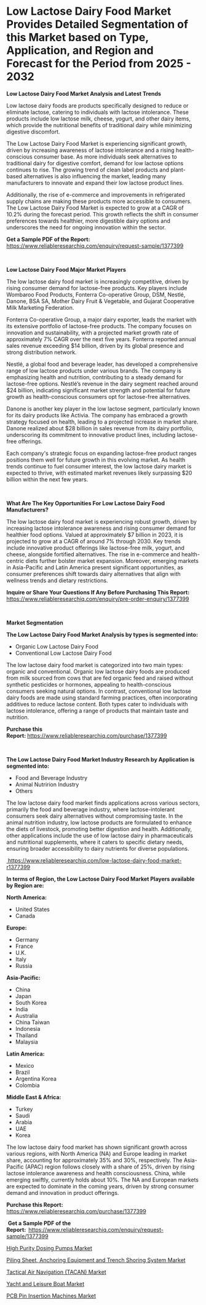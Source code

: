 <p><h1>Low Lactose Dairy Food Market Provides Detailed Segmentation of this Market based on Type, Application, and Region and Forecast for the Period from 2025 - 2032</h1></p><p><strong>Low Lactose Dairy Food Market Analysis and Latest Trends</strong></p>
<p><p>Low lactose dairy foods are products specifically designed to reduce or eliminate lactose, catering to individuals with lactose intolerance. These products include low lactose milk, cheese, yogurt, and other dairy items, which provide the nutritional benefits of traditional dairy while minimizing digestive discomfort.</p><p>The Low Lactose Dairy Food Market is experiencing significant growth, driven by increasing awareness of lactose intolerance and a rising health-conscious consumer base. As more individuals seek alternatives to traditional dairy for digestive comfort, demand for low lactose options continues to rise. The growing trend of clean label products and plant-based alternatives is also influencing the market, leading many manufacturers to innovate and expand their low lactose product lines.</p><p>Additionally, the rise of e-commerce and improvements in refrigerated supply chains are making these products more accessible to consumers. The Low Lactose Dairy Food Market is expected to grow at a CAGR of 10.2% during the forecast period. This growth reflects the shift in consumer preferences towards healthier, more digestible dairy options and underscores the need for ongoing innovation within the sector.</p></p>
<p><strong>Get a Sample PDF of the Report:&nbsp;</strong> <a href="https://www.reliableresearchiq.com/enquiry/request-sample/1377399?utm_campaign=2726&utm_medium=2&utm_source=Github&utm_content=ia&utm_term=28032025&utm_id=low-lactose-dairy-food">https://www.reliableresearchiq.com/enquiry/request-sample/1377399</a></p>
<p>&nbsp;</p>
<p><strong>Low Lactose Dairy Food Major Market Players</strong></p>
<p><p>The low lactose dairy food market is increasingly competitive, driven by rising consumer demand for lactose-free products. Key players include Wombaroo Food Products, Fonterra Co-operative Group, DSM, Nestlé, Danone, BSA SA, Mother Dairy Fruit & Vegetable, and Gujarat Cooperative Milk Marketing Federation.</p><p>Fonterra Co-operative Group, a major dairy exporter, leads the market with its extensive portfolio of lactose-free products. The company focuses on innovation and sustainability, with a projected market growth rate of approximately 7% CAGR over the next five years. Fonterra reported annual sales revenue exceeding $14 billion, driven by its global presence and strong distribution network.</p><p>Nestlé, a global food and beverage leader, has developed a comprehensive range of low lactose products under various brands. The company is emphasizing health and nutrition, contributing to a steady demand for lactose-free options. Nestlé’s revenue in the dairy segment reached around $24 billion, indicating significant market strength and potential for future growth as health-conscious consumers opt for lactose-free alternatives.</p><p>Danone is another key player in the low lactose segment, particularly known for its dairy products like Activia. The company has embraced a growth strategy focused on health, leading to a projected increase in market share. Danone realized about $28 billion in sales revenue from its dairy portfolio, underscoring its commitment to innovative product lines, including lactose-free offerings.</p><p>Each company's strategic focus on expanding lactose-free product ranges positions them well for future growth in this evolving market. As health trends continue to fuel consumer interest, the low lactose dairy market is expected to thrive, with estimated market revenues likely surpassing $20 billion within the next few years.</p></p>
<p>&nbsp;</p>
<p><strong>What Are The Key Opportunities For Low Lactose Dairy Food Manufacturers?</strong></p>
<p><p>The low lactose dairy food market is experiencing robust growth, driven by increasing lactose intolerance awareness and rising consumer demand for healthier food options. Valued at approximately $7 billion in 2023, it is projected to grow at a CAGR of around 7% through 2030. Key trends include innovative product offerings like lactose-free milk, yogurt, and cheese, alongside fortified alternatives. The rise in e-commerce and health-centric diets further bolster market expansion. Moreover, emerging markets in Asia-Pacific and Latin America present significant opportunities, as consumer preferences shift towards dairy alternatives that align with wellness trends and dietary restrictions.</p></p>
<p><strong>Inquire or Share Your Questions If Any Before Purchasing This Report:</strong> <a href="https://www.reliableresearchiq.com/enquiry/pre-order-enquiry/1377399?utm_campaign=2726&utm_medium=2&utm_source=Github&utm_content=ia&utm_term=28032025&utm_id=low-lactose-dairy-food">https://www.reliableresearchiq.com/enquiry/pre-order-enquiry/1377399</a></p>
<p>&nbsp;</p>
<p><strong>Market Segmentation</strong></p>
<p><strong>The Low Lactose Dairy Food Market Analysis by types is segmented into:</strong></p>
<p><ul><li>Organic Low Lactose Dairy Food</li><li>Conventional Low Lactose Dairy Food</li></ul></p>
<p><p>The low lactose dairy food market is categorized into two main types: organic and conventional. Organic low lactose dairy foods are produced from milk sourced from cows that are fed organic feed and raised without synthetic pesticides or hormones, appealing to health-conscious consumers seeking natural options. In contrast, conventional low lactose dairy foods are made using standard farming practices, often incorporating additives to reduce lactose content. Both types cater to individuals with lactose intolerance, offering a range of products that maintain taste and nutrition.</p></p>
<p><strong>Purchase this Report:&nbsp;</strong><a href="https://www.reliableresearchiq.com/purchase/1377399?utm_campaign=2726&utm_medium=2&utm_source=Github&utm_content=ia&utm_term=28032025&utm_id=low-lactose-dairy-food">https://www.reliableresearchiq.com/purchase/1377399</a></p>
<p>&nbsp;</p>
<p><strong>The Low Lactose Dairy Food Market Industry Research by Application is segmented into:</strong></p>
<p><ul><li>Food and Beverage Industry</li><li>Animal Nutririon Industry</li><li>Others</li></ul></p>
<p><p>The low lactose dairy food market finds applications across various sectors, primarily the food and beverage industry, where lactose-intolerant consumers seek dairy alternatives without compromising taste. In the animal nutrition industry, low lactose products are formulated to enhance the diets of livestock, promoting better digestion and health. Additionally, other applications include the use of low lactose dairy in pharmaceuticals and nutritional supplements, where it caters to specific dietary needs, ensuring broader accessibility to dairy nutrients for diverse populations.</p></p>
<p><a href="https://www.reliableresearchiq.com/low-lactose-dairy-food-market-r1377399?utm_campaign=2726&utm_medium=2&utm_source=Github&utm_content=ia&utm_term=28032025&utm_id=low-lactose-dairy-food">&nbsp;https://www.reliableresearchiq.com/low-lactose-dairy-food-market-r1377399</a></p>
<p><strong>In terms of Region, the Low Lactose Dairy Food Market Players available by Region are:</strong></p>
<p>
    <p> <strong> North America: </strong>
        <ul>
            <li>United States</li>
            <li>Canada</li>
        </ul>
        </p> 
    <p> <strong> Europe: </strong>
        <ul>
            <li>Germany</li>
            <li>France</li>
            <li>U.K.</li>
            <li>Italy</li>
            <li>Russia</li>
        </ul>
        </p> 
    <p> <strong> Asia-Pacific: </strong>
        <ul>
            <li>China</li>
            <li>Japan</li>
            <li>South Korea</li>
            <li>India</li>
            <li>Australia</li>
            <li>China Taiwan</li>
            <li>Indonesia</li>
            <li>Thailand</li>
            <li>Malaysia</li>
        </ul>
        </p> 
    <p> <strong> Latin America: </strong>
        <ul>
            <li>Mexico</li>
            <li>Brazil</li>
            <li>Argentina Korea</li>
            <li>Colombia</li>
        </ul>
        </p> 
    <p> <strong> Middle East & Africa: </strong>
        <ul>
            <li>Turkey</li>
            <li>Saudi</li>
            <li>Arabia</li>
            <li>UAE</li>
            <li>Korea</li>
        </ul>
    </p>
    </p>
<p><p>The low lactose dairy food market has shown significant growth across various regions, with North America (NA) and Europe leading in market share, accounting for approximately 35% and 30%, respectively. The Asia-Pacific (APAC) region follows closely with a share of 25%, driven by rising lactose intolerance awareness and health consciousness. China, while emerging swiftly, currently holds about 10%. The NA and European markets are expected to dominate in the coming years, driven by strong consumer demand and innovation in product offerings.</p></p>
<p><strong>Purchase this Report: </strong><a href="https://www.reliableresearchiq.com/purchase/1377399?utm_campaign=2726&utm_medium=2&utm_source=Github&utm_content=ia&utm_term=28032025&utm_id=low-lactose-dairy-food">https://www.reliableresearchiq.com/purchase/1377399</a></p>
<p>&nbsp;<strong>Get a Sample PDF of the Report:&nbsp;&nbsp;</strong><a href="https://www.reliableresearchiq.com/enquiry/request-sample/1377399?utm_campaign=2726&utm_medium=2&utm_source=Github&utm_content=ia&utm_term=28032025&utm_id=low-lactose-dairy-food">https://www.reliableresearchiq.com/enquiry/request-sample/1377399</a></p>
<p><strong></strong></p>
<p><p><a href="https://www.linkedin.com/pulse/projected-cagr-142-high-purity-dosing-pumps-market-report-1kcxf?utm_campaign=2726&utm_medium=2&utm_source=Github&utm_content=ia&utm_term=28032025&utm_id=low-lactose-dairy-food">High Purity Dosing Pumps Market</a></p><p><a href="https://www.linkedin.com/pulse/growth-revenue-projections-piling-sheet-anchoring-equipment-xcn7f?utm_campaign=2726&utm_medium=2&utm_source=Github&utm_content=ia&utm_term=28032025&utm_id=low-lactose-dairy-food">Piling Sheet, Anchoring Equipment and Trench Shoring System Market</a></p><p><a href="https://www.linkedin.com/pulse/tactical-air-navigation-tacan-industry-overview-2025--b8rlf?utm_campaign=2726&utm_medium=2&utm_source=Github&utm_content=ia&utm_term=28032025&utm_id=low-lactose-dairy-food">Tactical Air Navigation (TACAN) Market</a></p><p><a href="https://www.linkedin.com/pulse/yacht-leisure-boat-market-trends-report-industry-analysis-dmdlf?utm_campaign=2726&utm_medium=2&utm_source=Github&utm_content=ia&utm_term=28032025&utm_id=low-lactose-dairy-food">Yacht and Leisure Boat Market</a></p><p><a href="https://www.linkedin.com/pulse/rapid-growth-global-pcb-pin-insertion-machines-market-cagr-6f2tf?utm_campaign=2726&utm_medium=2&utm_source=Github&utm_content=ia&utm_term=28032025&utm_id=low-lactose-dairy-food">PCB Pin Insertion Machines Market</a></p></p>